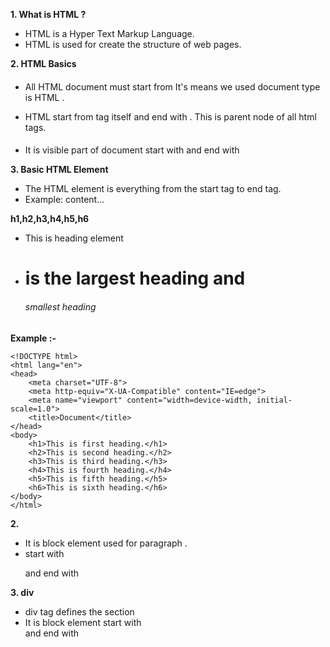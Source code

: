 **1. What is HTML ?**
- HTML is a Hyper Text Markup Language.
- HTML is used for create the structure of web pages.

**2. HTML Basics**

#### <!DOCTYPE html>
- All HTML document must start from <!DOCTYPE html> It's means we used document type is HTML .

**<html>**
- HTML start from <html> tag itself and end with </html>. This is parent node of all html tags.

#### <body>
- It is visible part of document start with <body> and end with </body>


**3. Basic HTML Element**
- The HTML element is everything from the start tag to end tag.
- Example: <tagname>content...</tagname>


**h1,h2,h3,h4,h5,h6**
- This is heading element
- <h1> is the largest heading and <h6> smallest heading

**Example :-**
``````
<!DOCTYPE html>
<html lang="en">
<head>
    <meta charset="UTF-8">
    <meta http-equiv="X-UA-Compatible" content="IE=edge">
    <meta name="viewport" content="width=device-width, initial-scale=1.0">
    <title>Document</title>
</head>
<body>
    <h1>This is first heading.</h1>
    <h2>This is second heading.</h2>
    <h3>This is third heading.</h3>
    <h4>This is fourth heading.</h4>
    <h5>This is fifth heading.</h5>
    <h6>This is sixth heading.</h6>
</body>
</html>
``````
**2. <p>**
- It is block element used for paragraph .
- start with <p> and end with </p>


**3. div**
- div tag defines the section
- It is block element start with <div> and end with </div>
